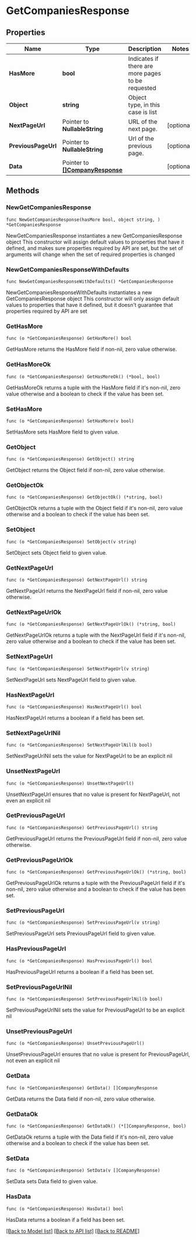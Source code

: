# GetCompaniesResponse

## Properties

Name | Type | Description | Notes
------------ | ------------- | ------------- | -------------
**HasMore** | **bool** | Indicates if there are more pages to be requested | 
**Object** | **string** | Object type, in this case is list | 
**NextPageUrl** | Pointer to **NullableString** | URL of the next page. | [optional] 
**PreviousPageUrl** | Pointer to **NullableString** | Url of the previous page. | [optional] 
**Data** | Pointer to [**[]CompanyResponse**](CompanyResponse.md) |  | [optional] 

## Methods

### NewGetCompaniesResponse

`func NewGetCompaniesResponse(hasMore bool, object string, ) *GetCompaniesResponse`

NewGetCompaniesResponse instantiates a new GetCompaniesResponse object
This constructor will assign default values to properties that have it defined,
and makes sure properties required by API are set, but the set of arguments
will change when the set of required properties is changed

### NewGetCompaniesResponseWithDefaults

`func NewGetCompaniesResponseWithDefaults() *GetCompaniesResponse`

NewGetCompaniesResponseWithDefaults instantiates a new GetCompaniesResponse object
This constructor will only assign default values to properties that have it defined,
but it doesn't guarantee that properties required by API are set

### GetHasMore

`func (o *GetCompaniesResponse) GetHasMore() bool`

GetHasMore returns the HasMore field if non-nil, zero value otherwise.

### GetHasMoreOk

`func (o *GetCompaniesResponse) GetHasMoreOk() (*bool, bool)`

GetHasMoreOk returns a tuple with the HasMore field if it's non-nil, zero value otherwise
and a boolean to check if the value has been set.

### SetHasMore

`func (o *GetCompaniesResponse) SetHasMore(v bool)`

SetHasMore sets HasMore field to given value.


### GetObject

`func (o *GetCompaniesResponse) GetObject() string`

GetObject returns the Object field if non-nil, zero value otherwise.

### GetObjectOk

`func (o *GetCompaniesResponse) GetObjectOk() (*string, bool)`

GetObjectOk returns a tuple with the Object field if it's non-nil, zero value otherwise
and a boolean to check if the value has been set.

### SetObject

`func (o *GetCompaniesResponse) SetObject(v string)`

SetObject sets Object field to given value.


### GetNextPageUrl

`func (o *GetCompaniesResponse) GetNextPageUrl() string`

GetNextPageUrl returns the NextPageUrl field if non-nil, zero value otherwise.

### GetNextPageUrlOk

`func (o *GetCompaniesResponse) GetNextPageUrlOk() (*string, bool)`

GetNextPageUrlOk returns a tuple with the NextPageUrl field if it's non-nil, zero value otherwise
and a boolean to check if the value has been set.

### SetNextPageUrl

`func (o *GetCompaniesResponse) SetNextPageUrl(v string)`

SetNextPageUrl sets NextPageUrl field to given value.

### HasNextPageUrl

`func (o *GetCompaniesResponse) HasNextPageUrl() bool`

HasNextPageUrl returns a boolean if a field has been set.

### SetNextPageUrlNil

`func (o *GetCompaniesResponse) SetNextPageUrlNil(b bool)`

 SetNextPageUrlNil sets the value for NextPageUrl to be an explicit nil

### UnsetNextPageUrl
`func (o *GetCompaniesResponse) UnsetNextPageUrl()`

UnsetNextPageUrl ensures that no value is present for NextPageUrl, not even an explicit nil
### GetPreviousPageUrl

`func (o *GetCompaniesResponse) GetPreviousPageUrl() string`

GetPreviousPageUrl returns the PreviousPageUrl field if non-nil, zero value otherwise.

### GetPreviousPageUrlOk

`func (o *GetCompaniesResponse) GetPreviousPageUrlOk() (*string, bool)`

GetPreviousPageUrlOk returns a tuple with the PreviousPageUrl field if it's non-nil, zero value otherwise
and a boolean to check if the value has been set.

### SetPreviousPageUrl

`func (o *GetCompaniesResponse) SetPreviousPageUrl(v string)`

SetPreviousPageUrl sets PreviousPageUrl field to given value.

### HasPreviousPageUrl

`func (o *GetCompaniesResponse) HasPreviousPageUrl() bool`

HasPreviousPageUrl returns a boolean if a field has been set.

### SetPreviousPageUrlNil

`func (o *GetCompaniesResponse) SetPreviousPageUrlNil(b bool)`

 SetPreviousPageUrlNil sets the value for PreviousPageUrl to be an explicit nil

### UnsetPreviousPageUrl
`func (o *GetCompaniesResponse) UnsetPreviousPageUrl()`

UnsetPreviousPageUrl ensures that no value is present for PreviousPageUrl, not even an explicit nil
### GetData

`func (o *GetCompaniesResponse) GetData() []CompanyResponse`

GetData returns the Data field if non-nil, zero value otherwise.

### GetDataOk

`func (o *GetCompaniesResponse) GetDataOk() (*[]CompanyResponse, bool)`

GetDataOk returns a tuple with the Data field if it's non-nil, zero value otherwise
and a boolean to check if the value has been set.

### SetData

`func (o *GetCompaniesResponse) SetData(v []CompanyResponse)`

SetData sets Data field to given value.

### HasData

`func (o *GetCompaniesResponse) HasData() bool`

HasData returns a boolean if a field has been set.


[[Back to Model list]](../README.md#documentation-for-models) [[Back to API list]](../README.md#documentation-for-api-endpoints) [[Back to README]](../README.md)


